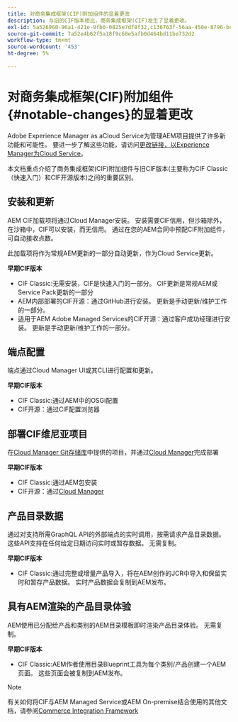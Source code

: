 ```yaml
---
title: 对商务集成框架(CIF)附加组件的显着更改
description: 与旧的CIF版本相比，商务集成框架(CIF)发生了显着更改。
exl-id: 5a526960-96a1-421e-9fb0-0825e7df8f32,c136763f-56aa-450e-8796-bc84bf6c205d
source-git-commit: 7a52e4b62f5a18f9c68e5afb0d464bd11be732d2
workflow-type: tm+mt
source-wordcount: '453'
ht-degree: 5%

---
```


# 对商务集成框架(CIF)附加组件{#notable-changes}的显着更改

Adobe Experience Manager as aCloud Service为管理AEM项目提供了许多新功能和可能性。 要进一步了解这些功能，请访问[更改链接，以Experience Manager为Cloud Service](/help/release-notes/aem-cloud-changes.md)。

本文档重点介绍了商务集成框架(CIF)附加组件与旧CIF版本(主要称为CIF Classic（快速入门）和CIF开源版本)之间的重要区别。

## 安装和更新

AEM CIF加载项将通过Cloud Manager安装。 安装需要CIF信用，但沙箱除外，在沙箱中，CIF可以安装，而无信用。 通过在您的AEM合同中预配CIF附加组件，可自动接收点数。

此加载项将作为常规AEM更新的一部分自动更新，作为Cloud Service更新。

**早期CIF版本**

* CIF Classic:无需安装，CIF是快速入门的一部分。 CIF更新是常规AEM或Service Pack更新的一部分
* AEM内部部署的CIF开源：通过GitHub进行安装。 更新是手动更新/维护工作的一部分。
* 适用于AEM Adobe Managed Services的CIF开源：通过客户成功经理进行安装。 更新是手动更新/维护工作的一部分。

## 端点配置

端点通过Cloud Manager UI或其CLI进行配置和更新。

**早期CIF版本**

* CIF Classic:通过AEM中的OSGi配置
* CIF开源：通过CIF配置浏览器

## 部署CIF维尼亚项目

在[Cloud Manager Git存储库](https://docs.adobe.com/content/help/zh-Hans/experience-manager-cloud-service/implementing/managing-code/integrating-with-git.html)中提供的项目，并通过[Cloud Manager](https://docs.adobe.com/content/help/zh-Hans/experience-manager-cloud-service/implementing/deploying/overview.html)完成部署

**早期CIF版本**

* CIF Classic:通过AEM包安装
* CIF开源：通过[Cloud Manager](https://docs.adobe.com/content/help/zh-Hans/experience-manager-cloud-manager/using/introduction-to-cloud-manager.html)

## 产品目录数据

通过对支持所需GraphQL API的外部端点的实时调用，按需请求产品目录数据。 这些API支持在任何给定日期访问实时或暂存数据。 无需复制。

**早期CIF版本**

* CIF Classic:通过完整或增量产品导入，将在AEM创作的JCR中导入和保留实时和暂存产品数据。 实时产品数据会复制到AEM发布。

## 具有AEM渲染的产品目录体验

AEM使用已分配给产品和类别的AEM目录模板即时渲染产品目录体验。 无需复制。

**早期CIF版本**

* CIF Classic:AEM作者使用目录Blueprint工具为每个类别/产品创建一个AEM页面。 这些页面会被复制到AEM发布。

>[!NOTE]
>
>有关如何将CIF与AEM Managed Service或AEM On-premise结合使用的其他文档，请参阅[Commerce Integration Framework](https://www.adobe.io/apis/experiencecloud/commerce-integration-framework/getting-started.html)
